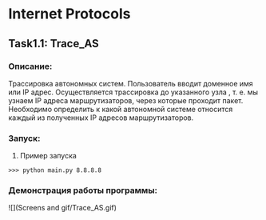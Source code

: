 # Internet Protocols
## Task1.1: Trace_AS

### Описание:
Трассировка автономных систем. Пользователь вводит доменное имя
или IP адрес. Осуществляется трассировка до указанного узла , т. е. мы узнаем IP адреса маршрутизаторов, через которые проходит пакет. Необходимо определить к какой автономной системе относится каждый из полученных IP адресов
маршрутизаторов.

### Запуск:
1.  Пример запуска
```
>>> python main.py 8.8.8.8
```

### Демонстрация работы программы:

![](Screens and gif/Trace_AS.gif)
